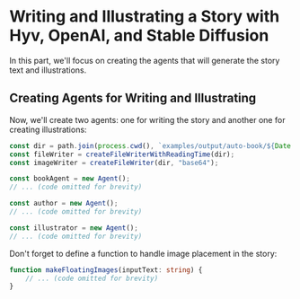 # Writing and Illustrating a Story with Hyv, OpenAI, and Stable Diffusion

In this part, we'll focus on creating the agents that will generate the story text and
illustrations.

## Creating Agents for Writing and Illustrating

Now, we'll create two agents: one for writing the story and another one for creating illustrations:

```typescript
const dir = path.join(process.cwd(), `examples/output/auto-book/${Date.now()}`);
const fileWriter = createFileWriterWithReadingTime(dir);
const imageWriter = createFileWriter(dir, "base64");

const bookAgent = new Agent();
// ... (code omitted for brevity)

const author = new Agent();
// ... (code omitted for brevity)

const illustrator = new Agent();
// ... (code omitted for brevity)
```

Don't forget to define a function to handle image placement in the story:

```typescript
function makeFloatingImages(inputText: string) {
    // ... (code omitted for brevity)
}
```
